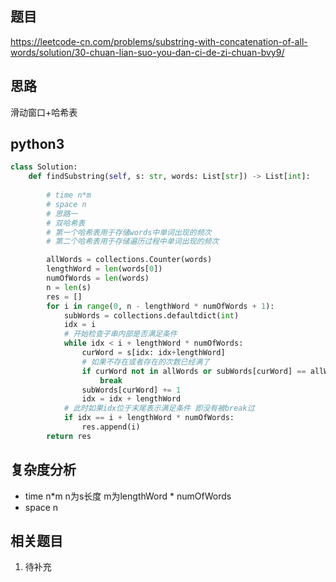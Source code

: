## 题目
https://leetcode-cn.com/problems/substring-with-concatenation-of-all-words/solution/30-chuan-lian-suo-you-dan-ci-de-zi-chuan-bvy9/

## 思路
滑动窗口+哈希表

## python3
```python
class Solution:
    def findSubstring(self, s: str, words: List[str]) -> List[int]:
        
        # time n*m
        # space n
        # 思路一
        # 双哈希表
        # 第一个哈希表用于存储words中单词出现的频次
        # 第二个哈希表用于存储遍历过程中单词出现的频次

        allWords = collections.Counter(words)
        lengthWord = len(words[0])
        numOfWords = len(words)
        n = len(s)
        res = []
        for i in range(0, n - lengthWord * numOfWords + 1):
            subWords = collections.defaultdict(int)
            idx = i
            # 开始检查子串内部是否满足条件
            while idx < i + lengthWord * numOfWords:
                curWord = s[idx: idx+lengthWord]
                # 如果不存在或者存在的次数已经满了
                if curWord not in allWords or subWords[curWord] == allWords[curWord]:
                    break
                subWords[curWord] += 1
                idx = idx + lengthWord
            # 此时如果idx位于末尾表示满足条件 即没有被break过
            if idx == i + lengthWord * numOfWords:
                res.append(i)
        return res
```

## 复杂度分析
* time n*m n为s长度 m为lengthWord * numOfWords
* space n

## 相关题目
1. 待补充
